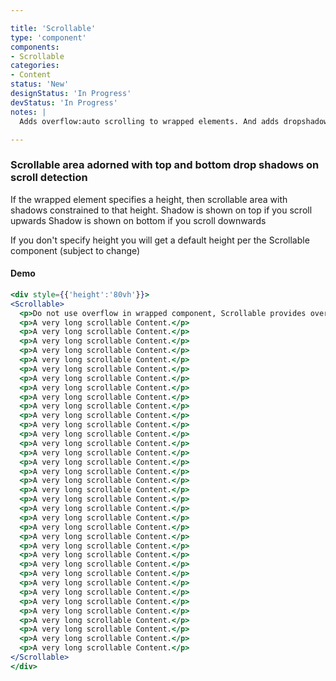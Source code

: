 ```yaml
---

title: 'Scrollable'
type: 'component'
components:
- Scrollable
categories:
- Content
status: 'New'
designStatus: 'In Progress'
devStatus: 'In Progress'
notes: |
  Adds overflow:auto scrolling to wrapped elements. And adds dropshadows when content wrapped within is scrolled up or down

---
```


### Scrollable area adorned with top and bottom drop shadows on scroll detection

<span>
If the wrapped element specifies a
 height, then scrollable area with shadows constrained to that height.
Shadow is shown on top if you scroll upwards
Shadow is shown on bottom if you scroll downwards

If you don't specify height you will get a default height per the Scrollable component (subject to change)
</span>

#### Demo
```jsx live
<div style={{'height':'80vh'}}>
<Scrollable>
  <p>Do not use overflow in wrapped component, Scrollable provides overflow:auto around wrapped element</p>
  <p>A very long scrollable Content.</p>
  <p>A very long scrollable Content.</p>
  <p>A very long scrollable Content.</p>
  <p>A very long scrollable Content.</p>
  <p>A very long scrollable Content.</p>
  <p>A very long scrollable Content.</p>
  <p>A very long scrollable Content.</p>
  <p>A very long scrollable Content.</p>
  <p>A very long scrollable Content.</p>
  <p>A very long scrollable Content.</p>
  <p>A very long scrollable Content.</p>
  <p>A very long scrollable Content.</p>
  <p>A very long scrollable Content.</p>
  <p>A very long scrollable Content.</p>
  <p>A very long scrollable Content.</p>
  <p>A very long scrollable Content.</p>
  <p>A very long scrollable Content.</p>
  <p>A very long scrollable Content.</p>
  <p>A very long scrollable Content.</p>
  <p>A very long scrollable Content.</p>
  <p>A very long scrollable Content.</p>
  <p>A very long scrollable Content.</p>
  <p>A very long scrollable Content.</p>
  <p>A very long scrollable Content.</p>
  <p>A very long scrollable Content.</p>
  <p>A very long scrollable Content.</p>
  <p>A very long scrollable Content.</p>
  <p>A very long scrollable Content.</p>
  <p>A very long scrollable Content.</p>
  <p>A very long scrollable Content.</p>
  <p>A very long scrollable Content.</p>
  <p>A very long scrollable Content.</p>
  <p>A very long scrollable Content.</p>
  <p>A very long scrollable Content.</p>
  <p>A very long scrollable Content.</p>
  <p>A very long scrollable Content.</p>
</Scrollable>
</div>
```
